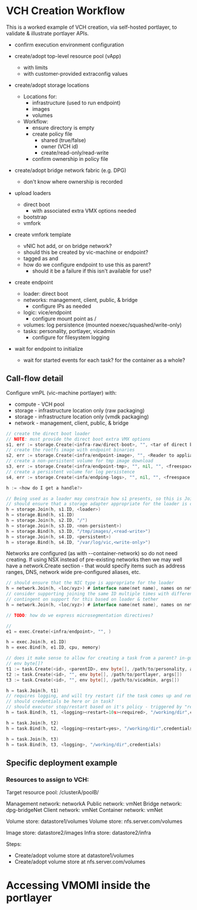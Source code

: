 # VCH Creation Workflow

This is a worked example of VCH creation, via self-hosted portlayer, to validate & illustrate portlayer APIs.

* confirm execution environment configuration

* create/adopt top-level resource pool (vApp)
  * with limits
  * with customer-provided extraconfig values
* create/adopt storage locations
  - Locations for:
    * infrastructure (used to run endpoint)
    * images
    * volumes
  - Workflow:
    * ensure directory is empty
    * create policy file
        * shared (true/false)
        * owner (VCH id)
        * create/read-only/read-write
    * confirm ownership in policy file
* create/adopt bridge network fabric (e.g. DPG)
  * don't know where ownership is recorded
  

* upload loaders
  * direct boot
    * with associated extra VMX options needed
  * bootstrap
  * vmfork

* create vmfork template
  * vNIC hot add, or on bridge network?
  * should this be created by vic-machine or endpoint?
  * tagged as <parent> and <hidden>
  * how do we configure endpoint to use this as parent?
    - should it be a failure if this isn't available for use?

* create endpoint
  * loader: direct boot
  * networks: management, client, public, & bridge
    * configure IPs as needed
  * logic: vice/endpoint
    * configure mount point as /
  * volumes: log persistence (mounted noexec/squashed/write-only)
  * tasks: personality, portlayer, vicadmin
    * configure for filesystem logging

* wait for endpoint to initialize
  * wait for started events for each task? for the container as a whole?



## Call-flow detail

Configure vmPL (vic-machine portlayer) with:
* compute - VCH pool
* storage - infrastructure location only (raw packaging)
* storage - infrastructure location only (vmdk packaging)
* network - management, client, public, & bridge


```go
// create the direct boot loader
// NOTE: must provide the direct boot extra VMX options
s1, err := storage.Create(<infra-raw/direct-boot>, "", <tar of direct boot pieces>, checksum, 0, <capabilities>, <requirements>, <rometa>, <rwmeta>)
// create the rootfs image with endpoint binaries
s2, err := storage.Create(<infra/endpoint-image>, "", <Reader to appliance image>), checksum, 0, <rometa>, <rwmeta>)
// create a non-persistent volume for tmp image download
s3, err := storage.Create(<infra/endpoint-tmp>, "", nil, "", <freespace for image download>, <rometa>, <rwmeta>)
// create a persistent volume for log persistence
s4, err := storage.Create(<infa/endping-logs>, "", nil, "", <freespace for logs>, <rometa>, <rwmeta>)
```

```go
h := <how do I get a handle?>

// Being used as a loader may constrain how s1 presents, so this is Join rather than Bind
// should ensure that a storage adapter appropriate for the loader is configured
h = storage.Join(h, s1.ID, <loader>)
h = storage.Bind(h, s1.ID)
h = storage.Join(h, s2.ID, "/")
h = storage.Join(h, s3.ID, <non-persistent>)
h = storage.Bind(h, s3.ID, "/tmp/images/,<read-write>")
h = storage.Join(h, s4.ID, <persistent>)
h = storage.Bind(h, s4.ID, "/var/log/vic,<write-only>")
```


Networks are configured (as with --container-network) so do not need creating. If using NSX instead of pre-existing
networks then we may well have a network.Create section - that would specify items such as address ranges, DNS, network wide
pre-configured aliases, etc.

```go
// should ensure that the NIC type is appropriate for the loader
h = network.Join(h, <loc/xyz>) # interface name(net name), names on net (this), aliases on net (others)
// consider supporting joining the same ID multiple times with different net names
// contingent on support for this based on loader & tether
h = network.Join(h, <loc/xyz>) # interface name(net name), names on net (this), aliases on net (others)

// TODO: how do we express microsegmentation directives?
```

```go
// 
e1 = exec.Create(<infra/endpoint>, "", )
```

```go
h = exec.Join(h, e1.ID)
h = exec.Bind(h, e1.ID, cpu, memory)
```

```go
// does it make sense to allow for creating a task from a parent? in-guest clone?
// env byte[]?
t1 := task.Create(<id>, <parentID>, env byte[], /path/to/personality, args[])
t2 := task.Create(<id>, "", env byte[], /path/to/portlayer, args[])
t3 := task.Create(<id>, "", env byte[], /path/to/vicadmin, args[])
```

```go
h = task.Join(h, t1)
// requires logging, and will try restart (if the task comes up and remains up for 10s - purely example)
// should credentials be here or in task?
// should executor stop/restart based on it's policy - triggered by "required" processes failing restart?
h = task.Bind(h, t1, <logging><restart=10s><required>, "/working/dir",credentials)

h = task.Join(h, t2)
h = task.Bind(h, t2, <logging><restart=yes>, "/working/dir",credentials)

h = task.Join(h, t3)
h = task.Bind(h, t3, <logging>, "/working/dir",credentials)
```





## Specific deployment example


### Resources to assign to VCH:

Target resource pool: /clusterA/poolB/

Management network:   networkA
Public network:       vmNet
Bridge network:       dpg-bridgeNet
Client network:       vmNet
Container network:    vmNet

Volume store:         datastore1/volumes
Volume store:         nfs.server.com/volumes

Image store:          datastore2/images
Infra store:          datastore2/infra



Steps:
* Create/adopt volume store at datastore1/volumes
* Create/adopt volume store at nfs.server.com/volumes


















# Accessing VMOMI inside the portlayer